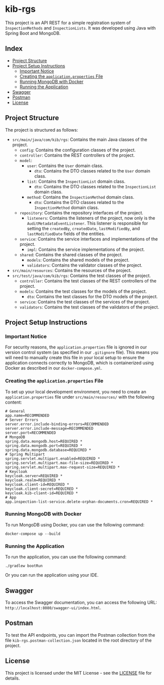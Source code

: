 # kib-rgs

This project is an API REST for a simple registration system of `InspectionMethods` and `InspectionLists`. It was
developed using Java with Spring Boot and MongoDB.

## Index

- [Project Structure](#project-structure)
- [Project Setup Instructions](#project-setup-instructions)
    - [Important Notice](#important-notice)
    - [Creating the `application.properties` File](#creating-the-applicationproperties-file)
    - [Running MongoDB with Docker](#running-mongodb-with-docker)
    - [Running the Application](#running-the-application)
- [Swagger](#swagger)
- [Postman](#postman)
- [License](#license)

## Project Structure <a name="project-structure"></a>

The project is structured as follows:

- `src/main/java/com/kib/rgs`: Contains the main Java classes of the project.
    - `config`: Contains the configuration classes of the project.
    - `controller`: Contains the REST controllers of the project.
    - `model`:
        - `user`: Contains the `User` domain class.
            - `dto`: Contains the DTO classes related to the `User` domain class.
        - `list`: Contains the `InspectionList` domain class.
            - `dto`: Contains the DTO classes related to the `InspectionList` domain class.
        - `method`: Contains the `InspectionMethod` domain class.
            - `dto`: Contains the DTO classes related to the `InspectionMethod` domain class.
    - `repository`: Contains the repository interfaces of the project.
        - `listeners`: Contains the listeners of the project, now only is the `AuditMetadataEventListener`. This
          listener is responsible for setting the `createdBy`, `createdDate`, `lastModifiedBy`, and `lastModifiedDate`
          fields of the entities.
    - `service`: Contains the service interfaces and implementations of the project.
        - `impl`: Contains the service implementations of the project.
    - `shared`: Contains the shared classes of the project.
        - `models`: Contains the shared models of the project.
        - `validators`: Contains the validator classes of the project.
- `src/main/resources`: Contains the resources of the project.
- `src/test/java/com/kib/rgs`: Contains the test classes of the project.
    - `controller`: Contains the test classes of the REST controllers of the project.
    - `models`: Contains the test classes for the models of the project.
        - `dto`: Contains the test classes for the DTO models of the project.
    - `service`: Contains the test classes of the services of the project.
    - `validators`: Contains the test classes of the validators of the project.

## Project Setup Instructions <a name="project-setup-instructions"></a>

### Important Notice <a name="important-notice"></a>

For security reasons, the `application.properties` file is ignored in our version control system (as specified in
our `.gitignore` file). This means you will need to manually create this file in your local setup to ensure the
application connects correctly to MongoDB, which is containerized using Docker as described in our `docker-compose.yml`.

### Creating the `application.properties` File <a name="creating-the-applicationproperties-file"></a>

To set up your local development environment, you need to create an `application.properties` file
under `src/main/resources/` with the following content:

```properties
# General
app.name=RECOMMENDED
# Server Errors
server.error.include-binding-errors=RECOMMENDED
server.error.include-message=RECOMMENDED
server.port=RECOMMENDED
# MongoDB
spring.data.mongodb.host=REQUIRED *
spring.data.mongodb.port=REQUIRED *
spring.data.mongodb.database=REQUIRED *
# Spring Multipart
spring.servlet.multipart.enabled=REQUIRED *
spring.servlet.multipart.max-file-size=REQUIRED *
spring.servlet.multipart.max-request-size=REQUIRED *
# Keycloak
keycloak.server=REQUIRED *
keycloak.realm=REQUIRED *
keycloak.client-id=REQUIRED *
keycloak.client-secret=REQUIRED *
keycloak.kib-client-id=REQUIRED *
# App
app.inspection-list-service.delete-orphan-documents.cron=REQUIRED *
```

### Running MongoDB with Docker <a name="running-mongodb-with-docker"></a>

To run MongoDB using Docker, you can use the following command:

```shell
docker-compose up --build
```

### Running the Application <a name="running-the-application"></a>

To run the application, you can use the following command:

```shell
./gradlew bootRun
```

Or you can run the application using your IDE.

## Swagger <a name="swagger"></a>

To access the Swagger documentation, you can access the following URL: `http://localhost:8080/swagger-ui/index.html`.

## Postman <a name="postman"></a>

To test the API endpoints, you can import the Postman collection from the file `kib-rgs.postman-collection.json` located
in the root directory of the project.

## License

This project is licensed under the MIT License - see the [LICENSE](LICENSE) file for details.
